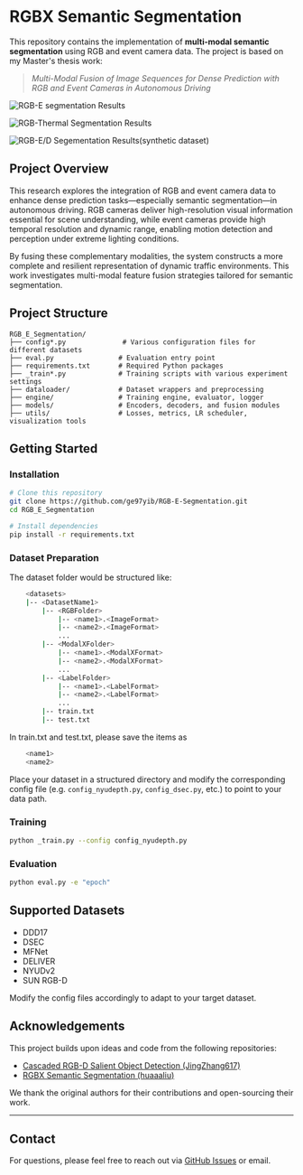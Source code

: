 # RGBX Semantic Segmentation

This repository contains the implementation of **multi-modal semantic segmentation** using RGB and event camera data. The project is based on my Master's thesis work:  
> *Multi-Modal Fusion of Image Sequences for Dense Prediction with RGB and Event Cameras in Autonomous Driving*

![RGB-E segmentation Results](D:\RGBX_Semantic_Segmentation\pic\RGB-E.png)

![RGB-Thermal Segmentation Results](D:\RGBX_Semantic_Segmentation\pic\RGB-Thermal.png)

![RGB-E/D Segementation Results(synthetic dataset)](D:\RGBX_Semantic_Segmentation\pic\Synthetic_pic.png)

## Project Overview

This research explores the integration of RGB and event camera data to enhance dense prediction tasks—especially semantic segmentation—in autonomous driving. RGB cameras deliver high-resolution visual information essential for scene understanding, while event cameras provide high temporal resolution and dynamic range, enabling motion detection and perception under extreme lighting conditions.  

By fusing these complementary modalities, the system constructs a more complete and resilient representation of dynamic traffic environments. This work investigates multi-modal feature fusion strategies tailored for semantic segmentation.

## Project Structure

```
RGB_E_Segmentation/
├── config*.py              # Various configuration files for different datasets
├── eval.py                # Evaluation entry point
├── requirements.txt       # Required Python packages
├── _train*.py             # Training scripts with various experiment settings
├── dataloader/            # Dataset wrappers and preprocessing
├── engine/                # Training engine, evaluator, logger
├── models/                # Encoders, decoders, and fusion modules
├── utils/                 # Losses, metrics, LR scheduler, visualization tools
```

## Getting Started

### Installation

```bash
# Clone this repository
git clone https://github.com/ge97yib/RGB-E-Segmentation.git
cd RGB_E_Segmentation

# Install dependencies
pip install -r requirements.txt
```

### Dataset Preparation
The dataset folder would be structured like:
```bash
    <datasets>
    |-- <DatasetName1>
        |-- <RGBFolder>
            |-- <name1>.<ImageFormat>
            |-- <name2>.<ImageFormat>
            ...
        |-- <ModalXFolder>
            |-- <name1>.<ModalXFormat>
            |-- <name2>.<ModalXFormat>
            ...
        |-- <LabelFolder>
            |-- <name1>.<LabelFormat>
            |-- <name2>.<LabelFormat>
            ...
        |-- train.txt
        |-- test.txt
```

In train.txt and test.txt, please save the items as
```bash
    <name1>
    <name2>
```

Place your dataset in a structured directory and modify the corresponding config file (e.g. `config_nyudepth.py`, `config_dsec.py`, etc.) to point to your data path.

### Training

```bash
python _train.py --config config_nyudepth.py
```

### Evaluation

```bash
python eval.py -e "epoch"
```

<!-- ## Fusion Strategies

Implemented fusion modules include:

- Attention-based RGB-event fusion
- AdaIN-style feature alignment
- Dual-stream encoder-decoder architectures -->

## Supported Datasets

- DDD17
- DSEC
- MFNet
- DELIVER
- NYUDv2
- SUN RGB-D

Modify the config files accordingly to adapt to your target dataset.

## Acknowledgements

This project builds upon ideas and code from the following repositories:

- [Cascaded RGB-D Salient Object Detection (JingZhang617)](https://github.com/JingZhang617/cascaded_rgbd_sod)
- [RGBX Semantic Segmentation (huaaaliu)](https://github.com/huaaaliu/RGBX_Semantic_Segmentation)

We thank the original authors for their contributions and open-sourcing their work.



<!-- ## Citation

If you use this work in your research or derive from it, please consider citing:

```
Mengyu Li. "Multi-Modal Fusion of Image Sequences for Dense Prediction with RGB and Event Cameras in Autonomous Driving." Master's Thesis, Technical University of Munich, 2025.
```  -->

<!-- ## License

This repository contains modified components from other open-source projects. Please check individual files for license information where applicable. All modifications made by Mengyu Li are released under [MIT License](https://opensource.org/licenses/MIT). -->

---

## Contact

For questions, please feel free to reach out via [GitHub Issues](https://github.com/ge97yib/RGB-E-Segmentation/issues) or email.
